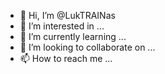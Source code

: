 - 👋 Hi, I’m @LukTRAINas
- 👀 I’m interested in ...
- 🌱 I’m currently learning ...
- 💞️ I’m looking to collaborate on ...
- 📫 How to reach me ...

<!---
LukTRAINas/LukTRAINas is a ✨ special ✨ repository because its `README.md` (this file) appears on your GitHub profile.
You can click the Preview link to take a look at your changes.
--->
